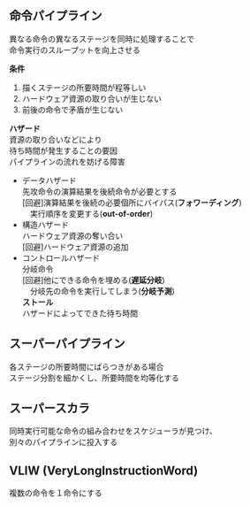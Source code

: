 ## 命令パイプライン  
異なる命令の異なるステージを同時に処理することで  
命令実行のスループットを向上させる  
  
**条件**  
1. 描くステージの所要時間が程等しい  
2. ハードウェア資源の取り合いが生じない  
3. 前後の命令で矛盾が生じない  
  
**ハザード**  
資源の取り合いなどにより  
待ち時間が発生することの要因  
パイプラインの流れを妨げる障害  
  
- データハザード  
	先攻命令の演算結果を後続命令が必要とする  
	[回避]演算結果を後続の必要個所にバイパス(**フォワーディング**)  
		　実行順序を変更する(**out-of-order**)  
- 構造ハザード  
	ハードウェア資源の奪い合い  
	[回避]ハードウェア資源の追加  
- コントロールハザード  
	分岐命令  
	[回避]他にできる命令を埋める(**遅延分岐**)  
		　分岐先の命令を実行してしまう(**分岐予測**)  
**ストール**  
ハザードによってできた待ち時間  
  
## スーパーパイプライン  
各ステージの所要時間にばらつきがある場合  
ステージ分割を細かくし、所要時間を均等化する  
  
## スーパースカラ  
同時実行可能な命令の組み合わせをスケジューラが見つけ、  
別々のパイプラインに投入する  
  
## VLIW (VeryLongInstructionWord)  
複数の命令を１命令にする  
